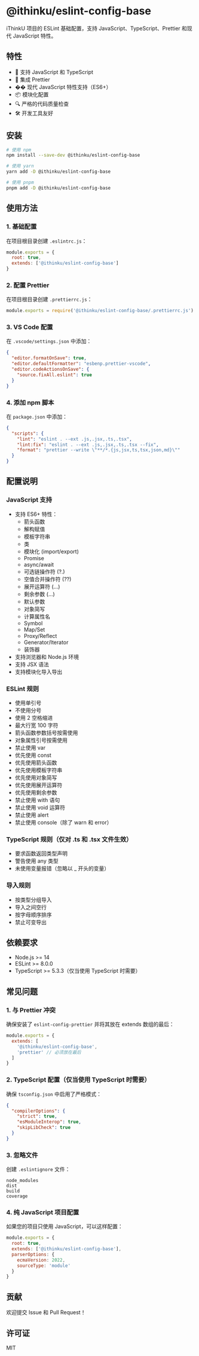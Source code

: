 # @ithinku/eslint-config-base

iThinkU 项目的 ESLint 基础配置，支持 JavaScript、TypeScript、Prettier 和现代 JavaScript 特性。

## 特性

- 🎯 支持 JavaScript 和 TypeScript
- 💅 集成 Prettier
- �� 现代 JavaScript 特性支持（ES6+）
- 📦 模块化配置
- 🔍 严格的代码质量检查
- 🛠 开发工具友好

## 安装

```bash
# 使用 npm
npm install --save-dev @ithinku/eslint-config-base

# 使用 yarn
yarn add -D @ithinku/eslint-config-base

# 使用 pnpm
pnpm add -D @ithinku/eslint-config-base
```

## 使用方法

### 1. 基础配置

在项目根目录创建 `.eslintrc.js`：

```javascript
module.exports = {
  root: true,
  extends: ['@ithinku/eslint-config-base']
}
```

### 2. 配置 Prettier

在项目根目录创建 `.prettierrc.js`：

```javascript
module.exports = require('@ithinku/eslint-config-base/.prettierrc.js')
```

### 3. VS Code 配置

在 `.vscode/settings.json` 中添加：

```json
{
  "editor.formatOnSave": true,
  "editor.defaultFormatter": "esbenp.prettier-vscode",
  "editor.codeActionsOnSave": {
    "source.fixAll.eslint": true
  }
}
```

### 4. 添加 npm 脚本

在 `package.json` 中添加：

```json
{
  "scripts": {
    "lint": "eslint . --ext .js,.jsx,.ts,.tsx",
    "lint:fix": "eslint . --ext .js,.jsx,.ts,.tsx --fix",
    "format": "prettier --write \"**/*.{js,jsx,ts,tsx,json,md}\""
  }
}
```

## 配置说明

### JavaScript 支持

- 支持 ES6+ 特性：
  - 箭头函数
  - 解构赋值
  - 模板字符串
  - 类
  - 模块化 (import/export)
  - Promise
  - async/await
  - 可选链操作符 (?.)
  - 空值合并操作符 (??)
  - 展开运算符 (...)
  - 剩余参数 (...)
  - 默认参数
  - 对象简写
  - 计算属性名
  - Symbol
  - Map/Set
  - Proxy/Reflect
  - Generator/Iterator
  - 装饰器
- 支持浏览器和 Node.js 环境
- 支持 JSX 语法
- 支持模块化导入导出

### ESLint 规则

- 使用单引号
- 不使用分号
- 使用 2 空格缩进
- 最大行宽 100 字符
- 箭头函数参数括号按需使用
- 对象属性引号按需使用
- 禁止使用 var
- 优先使用 const
- 优先使用箭头函数
- 优先使用模板字符串
- 优先使用对象简写
- 优先使用展开运算符
- 优先使用剩余参数
- 禁止使用 with 语句
- 禁止使用 void 运算符
- 禁止使用 alert
- 禁止使用 console（除了 warn 和 error）

### TypeScript 规则（仅对 .ts 和 .tsx 文件生效）

- 要求函数返回类型声明
- 警告使用 any 类型
- 未使用变量报错（忽略以 _ 开头的变量）

### 导入规则

- 按类型分组导入
- 导入之间空行
- 按字母顺序排序
- 禁止可变导出

## 依赖要求

- Node.js >= 14
- ESLint >= 8.0.0
- TypeScript >= 5.3.3（仅当使用 TypeScript 时需要）

## 常见问题

### 1. 与 Prettier 冲突

确保安装了 `eslint-config-prettier` 并将其放在 extends 数组的最后：

```javascript
module.exports = {
  extends: [
    '@ithinku/eslint-config-base',
    'prettier' // 必须放在最后
  ]
}
```

### 2. TypeScript 配置（仅当使用 TypeScript 时需要）

确保 `tsconfig.json` 中启用了严格模式：

```json
{
  "compilerOptions": {
    "strict": true,
    "esModuleInterop": true,
    "skipLibCheck": true
  }
}
```

### 3. 忽略文件

创建 `.eslintignore` 文件：

```
node_modules
dist
build
coverage
```

### 4. 纯 JavaScript 项目配置

如果您的项目只使用 JavaScript，可以这样配置：

```javascript
module.exports = {
  root: true,
  extends: ['@ithinku/eslint-config-base'],
  parserOptions: {
    ecmaVersion: 2022,
    sourceType: 'module'
  }
}
```

## 贡献

欢迎提交 Issue 和 Pull Request！

## 许可证

MIT